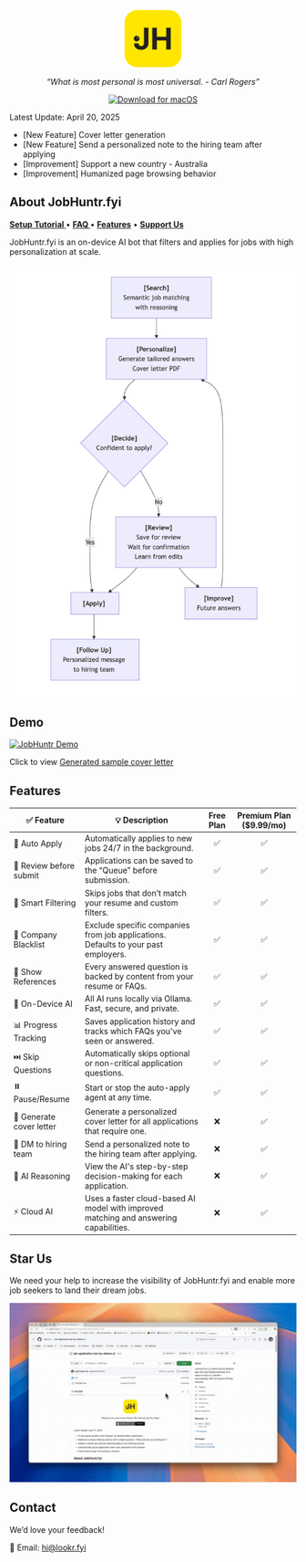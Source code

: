 <p align="center">
<img src="src/logo-large.png" alt="JobHuntr Logo" width="100">
</p>

<p align="center">
<i>“What is most personal is most universal. - Carl Rogers”</i>
</p>

<p align="center">
  <a href="https://github.com/lookr-fyi/homebrew-jobhuntr/releases/latest/download/JobHuntr.dmg">
    <img src="https://img.shields.io/badge/Download%20for-macOS-black?style=for-the-badge&logo=apple&logoColor=white" alt="Download for macOS">
  </a>
</p>

Latest Update: April 20, 2025

- [New Feature] Cover letter generation
- [New Feature] Send a personalized note to the hiring team after applying
- [Improvement] Support a new country - Australia
- [Improvement] Humanized page browsing behavior

## About JobHuntr.fyi

<p align="left">
  <a href="./SETUP.md"><strong> Setup Tutorial </strong></a> •
  <a href="./FAQ.md"><strong> FAQ </strong></a> •
  <a href="#features"><strong>Features</strong></a> •
  <a href="#star-us"><strong>Support Us</strong></a>
</p>

JobHuntr.fyi is an on-device AI bot that filters and applies for jobs with high personalization at scale.

![JobHuntr Flowchart](src/flow_chart.png)

## Demo

[![JobHuntr Demo](src/demo.gif)](https://youtu.be/dy_wrzVKwPw)

<!-- sample cover letter -->

Click to view [Generated sample cover letter](src/sample_cover_letter.pdf)

## Features

| ✅ Feature               | 💡 Description                                                                        | Free Plan | Premium Plan ($9.99/mo) |
| ------------------------ | ------------------------------------------------------------------------------------- | :-------: | :---------------------: |
| 🎯 Auto Apply            | Automatically applies to new jobs 24/7 in the background.                             |    ✅     |           ✅            |
| 🔄 Review before submit  | Applications can be saved to the “Queue” before submission.                           |    ✅     |           ✅            |
| 🧠 Smart Filtering       | Skips jobs that don’t match your resume and custom filters.                           |    ✅     |           ✅            |
| 🚫 Company Blacklist     | Exclude specific companies from job applications. Defaults to your past employers.    |    ✅     |           ✅            |
| 📎 Show References       | Every answered question is backed by content from your resume or FAQs.                |    ✅     |           ✅            |
| 🤖 On-Device AI          | All AI runs locally via Ollama. Fast, secure, and private.                            |    ✅     |           ✅            |
| 📊 Progress Tracking     | Saves application history and tracks which FAQs you've seen or answered.              |    ✅     |           ✅            |
| ⏭️ Skip Questions        | Automatically skips optional or non-critical application questions.                   |    ✅     |           ✅            |
| ⏸️ Pause/Resume          | Start or stop the auto-apply agent at any time.                                       |    ✅     |           ✅            |
| 📄 Generate cover letter | Generate a personalized cover letter for all applications that require one.           |    ❌     |           ✅            |
| 📧 DM to hiring team     | Send a personalized note to the hiring team after applying.                           |    ❌     |           ✅            |
| 🧾 AI Reasoning          | View the AI's step-by-step decision-making for each application.                      |    ❌     |           ✅            |
| ⚡ Cloud AI              | Uses a faster cloud-based AI model with improved matching and answering capabilities. |    ❌     |           ✅            |

## Star Us

We need your help to increase the visibility of JobHuntr.fyi and enable more job seekers to land their dream jobs.

![star_repo](src/star_repo.gif)

## Contact

We’d love your feedback!

📧 Email: hi@lookr.fyi
